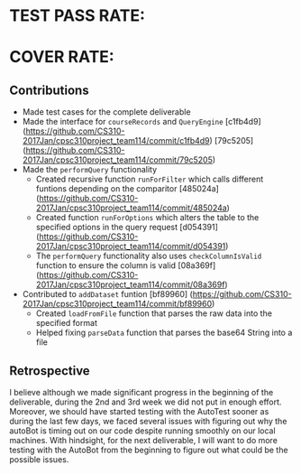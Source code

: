 # TEST PASS RATE: 
# COVER RATE: 

## Contributions
- Made test cases for the complete deliverable
- Made the interface for `courseRecords` and `QueryEngine` [c1fb4d9] (https://github.com/CS310-2017Jan/cpsc310project_team114/commit/c1fb4d9)   [79c5205] (https://github.com/CS310-2017Jan/cpsc310project_team114/commit/79c5205) 
- Made the `performQuery` functionality
  - Created recursive function `runForFilter` which calls different funtions depending on the comparitor [485024a]  (https://github.com/CS310-2017Jan/cpsc310project_team114/commit/485024a) 
  - Created function `runForOptions` which alters the table to the specified options in the query request [d054391] (https://github.com/CS310-2017Jan/cpsc310project_team114/commit/d054391) 
  - The `performQuery` functionality also uses `checkColumnIsValid` function to ensure the column is valid [08a369f] (https://github.com/CS310-2017Jan/cpsc310project_team114/commit/08a369f) 
- Contributed to `addDataset` funtion [bf89960] (https://github.com/CS310-2017Jan/cpsc310project_team114/commit/bf89960) 
  - Created `loadFromFile` function that parses the raw data into the specified format 
  - Helped fixing `parseData` function that parses the base64 String into a file

## Retrospective
I believe although we made significant progress in the beginning of the deliverable, during the 2nd and 3rd week we 
did not put in enough effort. Moreover, we should have started testing with the AutoTest sooner as during the last few 
days, we faced several issues with figuring out why the autoBot is timing out on our code despite running smoothly on our local
machines. With hindsight, for the next deliverable, I will want to do more testing with the AutoBot from the beginning to 
figure out what could be the possible issues. 
